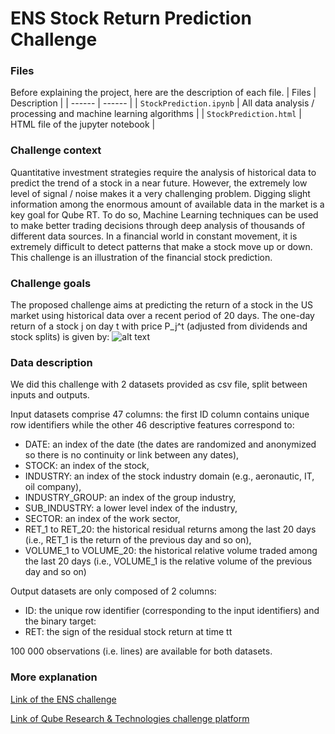 # ENS Stock Return Prediction Challenge

### Files
Before explaining the project, here are the description of each file. 
| Files | Description |
| ------ | ------ |
| `StockPrediction.ipynb` | All data analysis / processing and machine learning algorithms |
| `StockPrediction.html` | HTML file of the jupyter notebook |

### Challenge context
Quantitative investment strategies require the analysis of historical data to predict the trend of a stock in a near future. However, the extremely low level of signal / noise makes it a very challenging problem. Digging slight information among the enormous amount of available data in the market is a key goal for Qube RT. To do so, Machine Learning techniques can be used to make better trading decisions through deep analysis of thousands of different data sources. In a financial world in constant movement, it is extremely difficult to detect patterns that make a stock move up or down. This challenge is an illustration of the financial stock prediction.

### Challenge goals
The proposed challenge aims at predicting the return of a stock in the US market using historical data over a recent period of 20 days. The one-day return of a stock j on day t with price P_j^t (adjusted from dividends and stock splits) is given by:
![alt text](https://github.com/lbenbaccar/ENS-Challenge-Stock-Return-Prediction/blob/main/formula1.PNG=100x)

### Data description
We did this challenge with 2 datasets provided as csv file, split between inputs and outputs.

Input datasets comprise 47 columns: the first ID column contains unique row identifiers while the other 46 descriptive features correspond to:
* DATE: an index of the date (the dates are randomized and anonymized so there is no continuity or link between any dates),
* STOCK: an index of the stock,
* INDUSTRY: an index of the stock industry domain (e.g., aeronautic, IT, oil company),
* INDUSTRY_GROUP: an index of the group industry,
* SUB_INDUSTRY: a lower level index of the industry,
* SECTOR: an index of the work sector,
* RET_1 to RET_20: the historical residual returns among the last 20 days (i.e., RET_1 is the return of the previous day and so on),
* VOLUME_1 to VOLUME_20: the historical relative volume traded among the last 20 days (i.e., VOLUME_1 is the relative volume of the previous day and so on)

Output datasets are only composed of 2 columns:
* ID: the unique row identifier (corresponding to the input identifiers)
and the binary target:
* RET: the sign of the residual stock return at time tt

100 000 observations (i.e. lines) are available for both datasets.

### More explanation
[Link of the ENS challenge](https://challengedata.ens.fr/challenges/23)

[Link of Qube Research & Technologies challenge platform](https://challengedata.qube-rt.com/)
